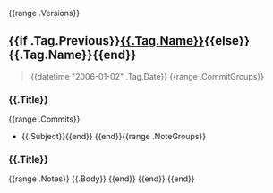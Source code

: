{{range .Versions}}
<a name="{{.Tag.Name}}"></a>
## {{if .Tag.Previous}}[{{.Tag.Name}}]({{$.Info.RepositoryURL}}/compare/{{.Tag.Previous.Name}}...{{.Tag.Name}}){{else}}{{.Tag.Name}}{{end}}

> {{datetime "2006-01-02" .Tag.Date}}
{{range .CommitGroups}}
### {{.Title}}
{{range .Commits}}
* {{.Subject}}{{end}}
{{end}}{{range .NoteGroups}}
### {{.Title}}
{{range .Notes}}
{{.Body}}
{{end}}
{{end}}
{{end}}